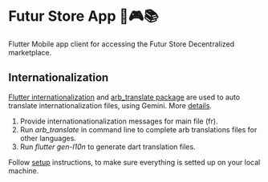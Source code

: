# Futur Store App 📱🎮📚

Flutter Mobile app client for accessing the Futur Store Decentralized marketplace.

## Internationalization

[Flutter internationalization](https://docs.flutter.dev/ui/accessibility-and-internationalization/internationalization) and [arb_translate package](https://pub.dev/packages/arb_translate) are used to auto translate internationalization files, using Gemini. More [details](https://leancode.co/blog/flutter-app-localization-with-ai).

1. Provide internationationalization messages for main file (fr).
2. Run _arb_translate_ in command line to complete arb translations files for other languages.
3. Run _flutter gen-l10n_ to generate dart translation files.

Follow [setup](https://pub.dev/packages/arb_translate#installation) instructions, to make sure everything is setted up on your local machine.
